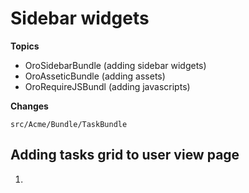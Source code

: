 # Sidebar widgets

**Topics**

- OroSidebarBundle (adding sidebar widgets)
- OroAsseticBundle (adding assets)
- OroRequireJSBundl (adding javascripts)

**Changes**

```
src/Acme/Bundle/TaskBundle
```

## Adding tasks grid to user view page

1. 
